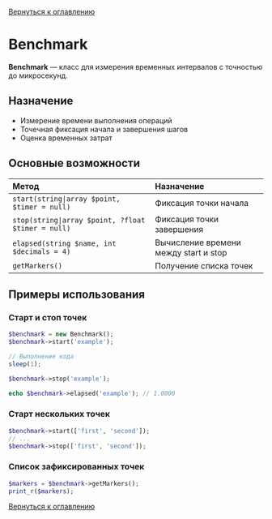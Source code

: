 [Вернуться к оглавлению](../index.md)
# Benchmark

**Benchmark** — класс для измерения временных интервалов с точностью до микросекунд.

## Назначение

- Измерение времени выполнения операций
- Точечная фиксация начала и завершения шагов
- Оценка временных затрат

## Основные возможности

| Метод | Назначение |
|:------|:-----------|
| `start(string\|array $point, $timer = null)` | Фиксация точки начала |
| `stop(string\|array $point, ?float $timer = null)` | Фиксация точки завершения |
| `elapsed(string $name, int $decimals = 4)` | Вычисление времени между start и stop |
| `getMarkers()` | Получение списка точек |

## Примеры использования

### Старт и стоп точек

```php
$benchmark = new Benchmark();
$benchmark->start('example');

// Выполнение кода
sleep(1);

$benchmark->stop('example');

echo $benchmark->elapsed('example'); // 1.0000
```

### Старт нескольких точек

```php
$benchmark->start(['first', 'second']);
// ...
$benchmark->stop(['first', 'second']);
```

### Список зафиксированных точек

```php
$markers = $benchmark->getMarkers();
print_r($markers);
```
[Вернуться к оглавлению](../index.md)
